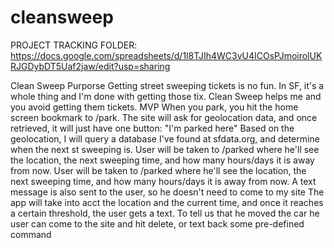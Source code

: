 # cleansweep

PROJECT TRACKING FOLDER:
https://docs.google.com/spreadsheets/d/1l8TJIh4WC3vU4ICOsPJmoirolUKRJGDybDT5Uaf2jaw/edit?usp=sharing

Clean Sweep
   Purporse
Getting street sweeping tickets is no fun. In SF, it's a whole thing and I'm done with getting those tix. Clean Sweep helps me and you avoid getting them tickets.
   MVP
When you park, you hit the home screen bookmark to /park. The site will ask for geolocation data, and once retrieved, it will just have one button: "I'm parked here"
Based on the geolocation, I will query a database I've found at sfdata.org, and determine when the next st sweeping is.
User will be taken to /parked where he'll see the location, the next sweeping time, and how many hours/days it is away from now.
User will be taken to /parked where he'll see the location, the next sweeping time, and how many hours/days it is away from now.
A text message is also sent to the user, so he doesn't need to come to my site
The app will take into acct the location and the current time, and once it reaches a certain threshold, the user gets a text.
To tell us that he moved the car he user can come to the site and hit delete, or text back some pre-defined command

